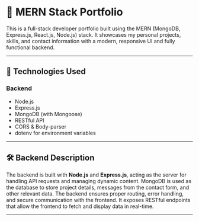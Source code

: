 # 🌟 MERN Stack Portfolio

This is a full-stack developer portfolio built using the MERN (MongoDB, Express.js, React.js, Node.js) stack. It showcases my personal projects, skills, and contact information with a modern, responsive UI and fully functional backend.

---

## 🚀 Technologies Used

### Backend
- Node.js
- Express.js
- MongoDB (with Mongoose)
- RESTful API
- CORS & Body-parser
- dotenv for environment variables

---

## 🛠️ Backend Description

The backend is built with **Node.js** and **Express.js**, acting as the server for handling API requests and managing dynamic content. MongoDB is used as the database to store project details, messages from the contact form, and other relevant data. The backend ensures proper routing, error handling, and secure communication with the frontend. It exposes RESTful endpoints that allow the frontend to fetch and display data in real-time.

---


